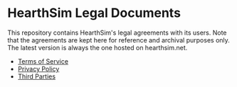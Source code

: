 # HearthSim Legal Documents

This repository contains HearthSim's legal agreements with its users.
Note that the agreements are kept here for reference and archival purposes only.
The latest version is always the one hosted on hearthsim.net.

- [Terms of Service](TERMS.md)
- [Privacy Policy](PRIVACY.md)
- [Third Parties](THIRD_PARTIES.md)
